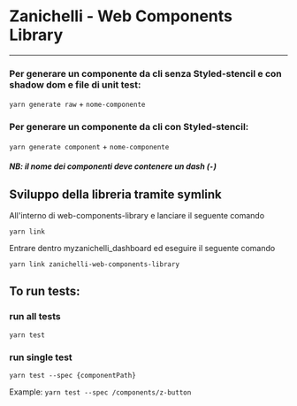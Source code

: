 # Zanichelli - Web Components Library

---

### Per generare un componente da cli senza Styled-stencil e con shadow dom e file di unit test:

`yarn generate raw` + `nome-componente`

### Per generare un componente da cli con Styled-stencil:

`yarn generate component` + `nome-componente`

##### NB: il nome dei componenti deve contenere un dash (`-`)

## Sviluppo della libreria tramite symlink

All'interno di web-components-library e lanciare il seguente comando

```
yarn link
```

Entrare dentro myzanichelli_dashboard ed eseguire il seguente comando

```
yarn link zanichelli-web-components-library
```

## To run tests:

### run all tests

`yarn test`

### run single test

`yarn test --spec {componentPath}`

Example: `yarn test --spec /components/z-button`
